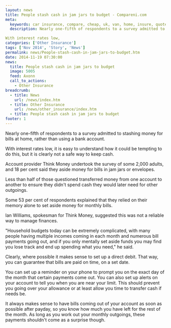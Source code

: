 ```yaml
---
layout: news
title: People stash cash in jam jars to budget - Compareni.com
meta:
  keywords: car insurance, compare, cheap, uk, van, home, insure, quotes, online, comparison, bike, loans, life
  description: Nearly one-fifth of respondents to a survey admitted to stashing money for bills at home, rather than using a bank account.

With interest rates low,
categories: ['Other Insurance']
tags: ['Nov 2014', 'Story', 'News']
permalink: news/People-stash-cash-in-jam-jars-to-budget.htm
date: 2014-11-19 07:30:00
news:
  title: People stash cash in jam jars to budget
  image: 5005
  feed: Axonn
  call_to_actions:
    - Other Insurance
breadcrumb:
  - title: News
    url: /news/index.htm
  - title: Other Insurance
    url: /news/other_insurance/index.htm
  - title: People stash cash in jam jars to budget
footer: 1
---
```


Nearly one-fifth of respondents to a survey admitted to stashing money for bills at home, rather than using a bank account.

With interest rates low, it is easy to understand how it could be tempting to do this, but it is clearly not a safe way to keep cash.

Account provider Think Money undertook the survey of some 2,000 adults, and 18 per cent said they aside money for bills in jam jars or envelopes.

Less than half of those questioned&nbsp;transferred money from one account to another to ensure they didn&#39;t spend cash they would later need for other outgoings.

Some 53 per cent of respondents explained that they relied on their memory alone to set aside money for monthly bills.

Ian Williams, spokesman for Think Money, suggested this was not a reliable way to manage finances.

&quot;Household budgets today can be extremely complicated, with many people having multiple incomes coming in each month and numerous bill payments going out, and if you only mentally set aside funds you may find you lose track and end up spending what you need,&quot; he said.

Clearly, where possible it makes sense to set up a direct debit. That way, you can guarantee that bills are paid on time, on a set date.

You can set up a reminder on your phone to prompt you on the exact day of the month that certain payments come out. You can also set up alerts on your account to tell you when you are near your limit. This should prevent you going over your allowance or at least allow you time to transfer cash if needs be.

It always makes sense to have bills coming out of your account as soon as possible after payday, so you know how much you have left for the rest of the month. As long as you work out your monthly outgoings, these payments shouldn&#39;t come as a surprise though.
